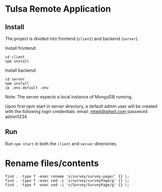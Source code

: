 Tulsa Remote Application
========================



Install
-------

The project is divided into frontend (`client`) and backend (`server`).

Install frontend:
```
cd client
npm install
```

Install backend:
```
cd server
npm install
cp .env.default .env
```

Note: The server expects a local instance of MongoDB running.

Upon first npm start in server directory, a default admin user will be created with the following login credentials:
email: nitwit@gitwit.com
password: admin1234


Run
---

Run `npm start` in both the `client` and `server` directories.


# Rename files/contents
```
find . -type f -exec rename 's/survey/survey-page/' {} \;
find . -type f -exec sed -i 's/survey/surveyPage/g' {} \;
find . -type f -exec sed -i 's/Survey/SurveyPage/g' {} \;
```


